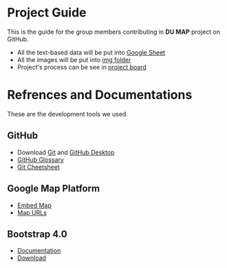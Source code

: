 # Project Guide
This is the guide for the group members contributing in **DU MAP** project on GitHub.

- All the text-based data will be put into [Google Sheet](https://docs.google.com/spreadsheets/d/1JsduLiMVX9brQrrsgP688Z6mKfG54ghrrlHU1VODHAo/edit?usp=sharing)
- All the images will be put into [img folder](https://github.com/aungKhantPaing/aungKhantPaing.github.io/tree/master/img)
- Project's process can be see in [project board](https://github.com/aungKhantPaing/aungKhantPaing.github.io/projects/1)

# Refrences and Documentations
These are the development tools we used.
## GitHub
- Download [Git](https://gitforwindows.org/) and [GitHub Desktop](https://desktop.github.com/)
- [GitHub Glossary](https://help.github.com/en/articles/github-glossary)
- [Git Cheetsheet](https://github.github.com/training-kit/downloads/github-git-cheat-sheet/)

## Google Map Platform
- [Embed Map](https://developers.google.com/maps/documentation/embed/guide)
- [Map URLs](https://developers.google.com/maps/documentation/urls/guide)

## Bootstrap 4.0
- [Documentation](https://getbootstrap.com/docs/4.3/getting-started/introduction/)
- [Download](https://getbootstrap.com/docs/4.3/getting-started/download/)
